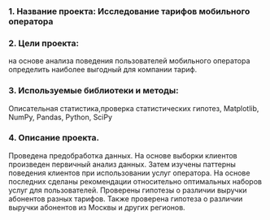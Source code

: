 ### 1. Название проекта: Исследование тарифов мобильного оператора

### 2. Цели проекта: 
на основе анализа поведения пользователей мобильного оператора определить наиболее выгодный для компании тариф.

### 3. Используемые библиотеки и методы:
Описательная статистика,проверка статистических гипотез, Matplotlib, NumPy, Pandas, Python, SciPy

### 4. Описание проекта. 
Проведена предобработка данных. На основе выборки клиентов произведен первичный анализ данных. Затем изучены паттерны поведения клиентов при использовании услуг оператора. На основе последних сделаны рекомендации относительно оптимальных наборов услуг для пользователей. Проверены гипотезы о различии выручки абонентов разных тарифов. Также проверена гипотеза о различии выручки абонентов из Москвы и других регионов.

